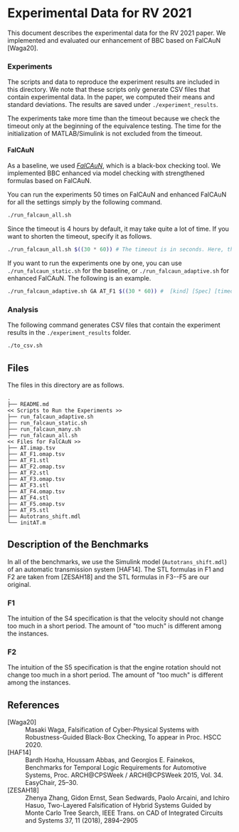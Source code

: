 Experimental Data for RV 2021
==============================

This document describes the experimental data for the RV 2021 paper.
We implemented and evaluated our enhancement of BBC based on FalCAuN [Waga20].

### Experiments

The scripts and data to reproduce the experiment results are included in this directory.
We note that these scripts only generate CSV files that contain experimental data. In the paper, we computed their means and standard deviations. The results are saved under `./experiment_results`.

The experiments take more time than the timeout because we check the timeout only at the beginning of the equivalence testing. The time for the initialization of MATLAB/Simulink is not excluded from the timeout.

#### FalCAuN

As a baseline, we used [*FalCAuN*](https://github.com/MasWag/FalCAuN), which is a black-box checking tool.
We implemented BBC enhanced via model checking with strengthened formulas based on FalCAuN.

You can run the experiments 50 times on FalCAuN and enhanced FalCAuN for all the settings simply by the following command.

```bash
./run_falcaun_all.sh
```

Since the timeout is 4 hours by default, it may take quite a lot of time. If you want to shorten the timeout, specify it as follows.

```bash
./run_falcaun_all.sh $((30 * 60)) # The timeout is in seconds. Here, the timeout is 30 minutes for each benchmark.
```

If you want to run the experiments one by one, you can use `./run_falcaun_static.sh` for the baseline, or `./run_falcaun_adaptive.sh` for enhanced FalCAuN. The following is an example.

```bash
./run_falcaun_adaptive.sh GA AT_F1 $((30 * 60)) #  [kind] [Spec] [timeout in sec.]
```

### Analysis

The following command generates CSV files that contain the experiment results in the `./experiment_results` folder.

```bash
./to_csv.sh
```

Files
-----

The files in this directory are as follows.

    .
    ├── README.md
    << Scripts to Run the Experiments >>
    ├── run_falcaun_adaptive.sh
    ├── run_falcaun_static.sh
    ├── run_falcaun_many.sh
    ├── run_falcaun_all.sh
    << Files for FalCAuN >>
    ├── AT.imap.tsv
    ├── AT_F1.omap.tsv
    ├── AT_F1.stl
    ├── AT_F2.omap.tsv
    ├── AT_F2.stl
    ├── AT_F3.omap.tsv
    ├── AT_F3.stl
    ├── AT_F4.omap.tsv
    ├── AT_F4.stl
    ├── AT_F5.omap.tsv
    ├── AT_F5.stl
    ├── Autotrans_shift.mdl
    └── initAT.m


Description of the Benchmarks
-----------------------------

In all of the benchmarks, we use the Simulink model (`Autotrans_shift.mdl`) of an automatic transmission system [HAF14]. The STL formulas in F1 and F2 are taken from [ZESAH18] and the STL formulas in F3--F5 are our original.

### F1

The intuition of the S4 specification is that the velocity should not change too much in a short period. The amount of "too much" is different among the instances.

### F2

The intuition of the S5 specification is that the engine rotation should not change too much in a short period. The amount of "too much" is different among the instances.

References
----------

<dl>
<dt>[Waga20]</dt>
<dd>Masaki Waga, Falsification of Cyber-Physical Systems with Robustness-Guided Black-Box Checking, To appear in Proc. HSCC 2020.</dd>
<dt>[HAF14]</dt>
<dd>Bardh Hoxha, Houssam Abbas, and Georgios E. Fainekos, Benchmarks for Temporal Logic Requirements for Automotive
Systems, Proc. ARCH@CPSWeek / ARCH@CPSWeek 2015, Vol. 34. EasyChair, 25–30.</dd>
<dt>[ZESAH18]</dt>
<dd>Zhenya Zhang, Gidon Ernst, Sean Sedwards, Paolo Arcaini, and Ichiro Hasuo, Two-Layered Falsification of Hybrid Systems Guided by Monte Carlo Tree Search, IEEE Trans. on CAD of Integrated Circuits and Systems 37, 11 (2018), 2894–2905</dd>
</dl>

<!--  LocalWords:  HSCC FalCAuN README md Xeon STL Autotrans mdl HAF
 -->
<!--  LocalWords:  ZESAH
 -->
